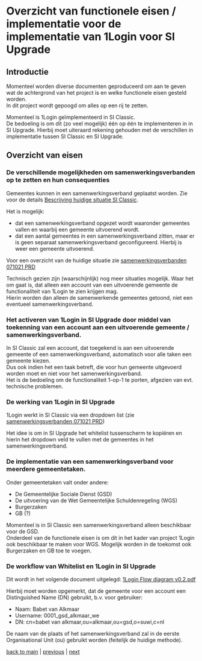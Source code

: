 # Overzicht van functionele eisen / implementatie voor de implementatie van 1Login voor SI Upgrade

## Introductie

Momenteel worden diverse documenten geproduceerd om aan te geven wat de achtergrond van het project
is en welke functionele eisen gesteld worden.  
In dit project wordt gepoogd om alles op een rij te zetten.

Momenteel is 1Login geïmplementeerd in SI Classic.  
De bedoeling is om dit (zo veel mogelijk) één op één te implementeren in in SI Upgrade. Hierbij moet
uiteraard rekening gehouden met de verschillen in implementatie tussen SI Classic en SI Upgrade.

## Overzicht van eisen

### De verschillende mogelijkheden om samenwerkingsverbanden op te zetten en hun consequenties

Gemeentes kunnen in een samenwerkingsverband geplaatst worden. Zie voor de details 
[Bescrijving huidige situatie SI Classic](./04_Bescrijving_huidige_situatie_SI_Classic.md).

Het is mogelijk:
- dat een samenwerkingsverband opgezet wordt waaronder gemeentes vallen
  en waarbij een gemeente uitvoerend wordt.  
- dat een aantal gemeentes in een samenwerkingsverband zitten, maar er is geen separaat
  samenwerkingsverband geconfigureerd. Hierbij is weer een gemeente uitvoerend.

Voor een overzicht van de huidige situatie zie [samenwerkingsverbanden 071021 PRD](./documents/samenwerkingsverbanden_071021_PRD.xlsx)

Technisch gezien zijn (waarschijnlijk) nog meer situaties mogelijk.
Waar het om gaat is, dat alleen een account van een uitvoerende gemeente de functionaliteit
van 1Login te zien krijgen mag.  
Hierin worden dan alleen de samenwerkende gemeentes getoond, niet een eventueel samenwerkingsverband.

### Het activeren van 1Login in SI Upgrade door middel van toekenning van een account aan een uitvoerende gemeente / samenwerkingsverband.

In SI Classic zal een account, dat toegekend is aan een uitvoerende gemeente of een samenwerkingsverband, 
automatisch voor alle taken een gemeente kiezen.  
Dus ook indien het een taak betreft, die voor hun gemeente uitgevoerd worden moet en niet voor het samenwerkingsverband.  
Het is de bedoeling om de functionaliteit 1-op-1 te porten, afgezien van evt. technische problemen.

### De werking van 1Login in SI Upgrade

1Login werkt in SI Classic via een dropdown list (zie [samenwerkingsverbanden 071021 PRD](./documents/samenwerkingsverbanden_071021_PRD.xlsx))

Het idee is om in SI Upgrade het whitelist tussenscherm te kopiëren en hierin het dropdown veld te vullen met
de gemeentes in het samenwerkingsverband.

### De implementatie van een samenwerkingsverband voor meerdere gemeentetaken.

Onder gemeentetaken valt onder andere:
- De Gemeentelijke Sociale Dienst (GSD)
- De uitvoering van de Wet Gemeentelijke Schuldenregeling (WGS)
- Burgerzaken
- GB (?)

Momenteel is in SI Classic een samenwerkingsverband alleen beschikbaar voor de GSD.  
Onderdeel van de functionele eisen is om dit in het kader van project 1Login ook beschikbaar te maken voor WGS.
Mogelijk worden in de toekomst ook Burgerzaken en GB toe te voegen.

### De workflow van Whitelist en 1Login in SI Upgrade

Dit wordt in het volgende document uitgelegd: [1Login Flow diagram v0.2.pdf](./documents/1_Login_Flow_diagram_v0.2.pdf)

Hierbij moet worden opgemerkt, dat de gemeente voor een account een Distinguished Name (DN) gebruikt, b.v. voor gebruiker:
- Naam: Babet van Alkmaar 
- Username: 0001_gsd_alkmaar_we
- DN: cn=babet van alkmaar,ou=alkmaar,ou=gsd,o=suwi,c=nl

De naam van de plaats of het samenwerkingsverband zal in de eerste Organisational Unit (ou) gebruikt worden 
(feitelijk de huidige methode).

[back to main](../README.md) |
[previous](01_Legenda.md) |
[next](./03_Overzicht_oplevering.md)
